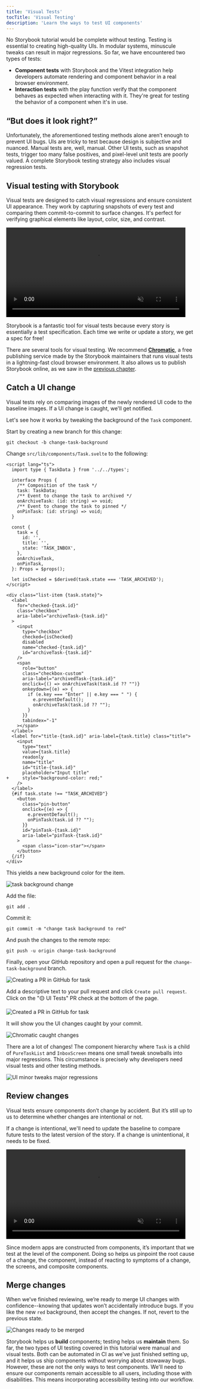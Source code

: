 ```yaml
---
title: 'Visual Tests'
tocTitle: 'Visual Testing'
description: 'Learn the ways to test UI components'
---
```


No Storybook tutorial would be complete without testing. Testing is essential to creating high-quality UIs. In modular systems, minuscule tweaks can result in major regressions. So far, we have encountered two types of tests:

- **Component tests** with Storybook and the Vitest integration help developers automate rendering and component behavior in a real browser environment.
- **Interaction tests** with the play function verify that the component behaves as expected when interacting with it. They're great for testing the behavior of a component when it's in use.

## “But does it look right?”

Unfortunately, the aforementioned testing methods alone aren’t enough to prevent UI bugs. UIs are tricky to test because design is subjective and nuanced. Manual tests are, well, manual. Other UI tests, such as snapshot tests, trigger too many false positives, and pixel-level unit tests are poorly valued. A complete Storybook testing strategy also includes visual regression tests.

## Visual testing with Storybook

Visual tests are designed to catch visual regressions and ensure consistent UI appearance. They work by capturing snapshots of every test and comparing them commit-to-commit to surface changes. It's perfect for verifying graphical elements like layout, color, size, and contrast.

<video autoPlay muted playsInline loop style="width:480px; margin: 0 auto;">
  <source
    src="/intro-to-storybook/visual-regression-testing.mp4"
    type="video/mp4"
  />
</video>

Storybook is a fantastic tool for visual tests because every story is essentially a test specification. Each time we write or update a story, we get a spec for free!

There are several tools for visual testing. We recommend [**Chromatic**](https://www.chromatic.com/?utm_source=storybook_website&utm_medium=link&utm_campaign=storybook), a free publishing service made by the Storybook maintainers that runs visual tests in a lightning-fast cloud browser environment. It also allows us to publish Storybook online, as we saw in the [previous chapter](/intro-to-storybook/svelte/en/deploy/).

## Catch a UI change

Visual tests rely on comparing images of the newly rendered UI code to the baseline images. If a UI change is caught, we'll get notified.

Let's see how it works by tweaking the background of the `Task` component.

Start by creating a new branch for this change:

```shell
git checkout -b change-task-background
```

Change `src/lib/components/Task.svelte` to the following:

```diff:title=src/lib/components/Task.svelte
<script lang="ts">
  import type { TaskData } from '../../types';

  interface Props {
    /** Composition of the task */
    task: TaskData;
    /** Event to change the task to archived */
    onArchiveTask: (id: string) => void;
    /** Event to change the task to pinned */
    onPinTask: (id: string) => void;
  }

  const {
    task = {
      id: '',
      title: '',
      state: 'TASK_INBOX',
    },
    onArchiveTask,
    onPinTask,
  }: Props = $props();

  let isChecked = $derived(task.state === 'TASK_ARCHIVED');
</script>

<div class="list-item {task.state}">
  <label
    for="checked-{task.id}"
    class="checkbox"
    aria-label="archiveTask-{task.id}"
  >
    <input
      type="checkbox"
      checked={isChecked}
      disabled
      name="checked-{task.id}"
      id="archiveTask-{task.id}"
    />
    <span
      role="button"
      class="checkbox-custom"
      aria-label="archivedTask-{task.id}"
      onclick={() => onArchiveTask(task.id ?? "")}
      onkeydown={(e) => {
        if (e.key === "Enter" || e.key === " ") {
          e.preventDefault();
          onArchiveTask(task.id ?? "");
        }
      }}
      tabindex="-1"
    ></span>
  </label>
  <label for="title-{task.id}" aria-label={task.title} class="title">
    <input
      type="text"
      value={task.title}
      readonly
      name="title"
      id="title-{task.id}"
      placeholder="Input title"
+     style="background-color: red;"
    />
  </label>
  {#if task.state !== "TASK_ARCHIVED"}
    <button
      class="pin-button"
      onclick={(e) => {
        e.preventDefault();
        onPinTask(task.id ?? "");
      }}
      id="pinTask-{task.id}"
      aria-label="pinTask-{task.id}"
    >
      <span class="icon-star"></span>
    </button>
  {/if}
</div>
```

This yields a new background color for the item.

<!--
 TODO: Follow up with Design for:
   - A non-React version of this asset to include PureTaskList to align with the overall design and tutorial structure
   - A React version of this asset
   - Filenames should be as follows:
     - chromatic-task-changes-non-react-9-0.png
     - chromatic-task-changes-react-9-0.png
 -->

![task background change](/intro-to-storybook/chromatic-task-changes-non-react-9-0.png)

Add the file:

```shell
git add .
```

Commit it:

```shell
git commit -m "change task background to red"
```

And push the changes to the remote repo:

```shell
git push -u origin change-task-background
```

Finally, open your GitHub repository and open a pull request for the `change-task-background` branch.

![Creating a PR in GitHub for task](/github/pull-request-background.png)

Add a descriptive text to your pull request and click `Create pull request`. Click on the "🟡 UI Tests" PR check at the bottom of the page.

![Created a PR in GitHub for task](/github/pull-request-background-ok.png)

It will show you the UI changes caught by your commit.

<!--
 TODO: Follow up with Design for:
   - A non-React version of this asset to include PureTaskList to align with the overall design and tutorial structure
   - A React version of this asset
 -->

![Chromatic caught changes](/intro-to-storybook/chromatic-catch-changes.png)

There are a lot of changes! The component hierarchy where `Task` is a child of `PureTaskList` and `InboxScreen` means one small tweak snowballs into major regressions. This circumstance is precisely why developers need visual tests and other testing methods.

![UI minor tweaks major regressions](/intro-to-storybook/minor-major-regressions.gif)

## Review changes

Visual tests ensure components don’t change by accident. But it’s still up to us to determine whether changes are intentional or not.

If a change is intentional, we'll need to update the baseline to compare future tests to the latest version of the story. If a change is unintentional, it needs to be fixed.

<video autoPlay muted playsInline loop style="width:480px; margin: 0 auto;">
  <source
    src="/intro-to-storybook/website-workflow-review-merge-optimized.mp4"
    type="video/mp4"
  />
</video>

Since modern apps are constructed from components, it’s important that we test at the level of the component. Doing so helps us pinpoint the root cause of a change, the component, instead of reacting to symptoms of a change, the screens, and composite components.

## Merge changes

When we’ve finished reviewing, we’re ready to merge UI changes with confidence--knowing that updates won’t accidentally introduce bugs. If you like the new `red` background, then accept the changes. If not, revert to the previous state.

<!--
 TODO: Follow up with Design for:
   - A non-React version of this asset to include PureTaskList to align with the overall design and tutorial structure
   - A React version of this asset
 -->

![Changes ready to be merged](/intro-to-storybook/chromatic-review-finished.png)

Storybook helps us **build** components; testing helps us **maintain** them. So far, the two types of UI testing covered in this tutorial were manual and visual tests. Both can be automated in CI as we've just finished setting up, and it helps us ship components without worrying about stowaway bugs. However, these are not the only ways to test components. We'll need to ensure our components remain accessible to all users, including those with disabilities. This means incorporating accessibility testing into our workflow.

